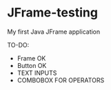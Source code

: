 # JFrame-testing

My first Java JFrame application

TO-DO:

- Frame OK
- Button OK
- TEXT INPUTS
- COMBOBOX FOR OPERATORS
